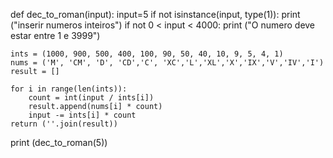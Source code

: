 def dec_to_roman(input):
    input=5
    if not isinstance(input, type(1)):
        print  ("inserir numeros inteiros")
    if not 0 < input < 4000:
        print ("O numero deve estar entre 1 e 3999")

    ints = (1000, 900, 500, 400, 100, 90, 50, 40, 10, 9, 5, 4, 1)
    nums = ('M', 'CM', 'D', 'CD','C', 'XC','L','XL','X','IX','V','IV','I')
    result = []

    for i in range(len(ints)):
        count = int(input / ints[i])
        result.append(nums[i] * count)
        input -= ints[i] * count
    return (''.join(result))

print (dec_to_roman(5))
